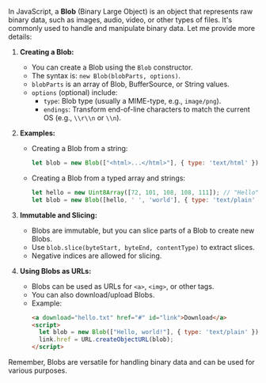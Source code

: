 In JavaScript, a **Blob** (Binary Large Object) is an object that represents raw binary data, such as images, audio, video, or other types of files. It's commonly used to handle and manipulate binary data. Let me provide more details:

1. **Creating a Blob:**
   - You can create a Blob using the `Blob` constructor.
   - The syntax is: `new Blob(blobParts, options)`.
   - `blobParts` is an array of Blob, BufferSource, or String values.
   - `options` (optional) include:
     - `type`: Blob type (usually a MIME-type, e.g., `image/png`).
     - `endings`: Transform end-of-line characters to match the current OS (e.g., `\\r\\n` or `\\n`).

2. **Examples:**
   - Creating a Blob from a string:
     ```javascript
     let blob = new Blob(["<html>...</html>"], { type: 'text/html' });
     ```
   - Creating a Blob from a typed array and strings:
     ```javascript
     let hello = new Uint8Array([72, 101, 108, 108, 111]); // "Hello" in binary form
     let blob = new Blob([hello, ' ', 'world'], { type: 'text/plain' });
     ```

3. **Immutable and Slicing:**
   - Blobs are immutable, but you can slice parts of a Blob to create new Blobs.
   - Use `blob.slice(byteStart, byteEnd, contentType)` to extract slices.
   - Negative indices are allowed for slicing.

4. **Using Blobs as URLs:**
   - Blobs can be used as URLs for `<a>`, `<img>`, or other tags.
   - You can also download/upload Blobs.
   - Example:
     ```html
     <a download="hello.txt" href="#" id="link">Download</a>
     <script>
       let blob = new Blob(["Hello, world!"], { type: 'text/plain' });
       link.href = URL.createObjectURL(blob);
     </script>
     ```

Remember, Blobs are versatile for handling binary data and can be used for various purposes.
